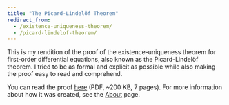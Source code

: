 ```yaml
---
title: "The Picard-Lindelöf Theorem"
redirect_from:
  - /existence-uniqueness-theorem/
  - /picard-lindelof-theorem/
---
```


This is my rendition of the proof of the existence-uniqueness theorem
for first-order differential equations, also known as the
Picard-Lindelöf theorem. I tried to be as formal and explicit as
possible while also making the proof easy to read and comprehend.

You can read the proof [here] (PDF, ~200 KB, 7 pages). For more
information about how it was created, see the [About] page.

[here]: /assets/PicardLindelofTheorem.pdf
[about]: /about/site/
